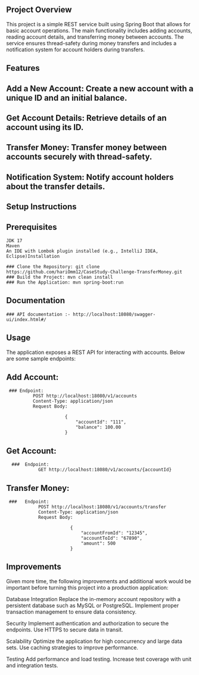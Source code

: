 ## Project Overview
This project is a simple REST service built using Spring Boot that allows for basic account operations. 
The main functionality includes adding accounts, reading account details, and transferring money between accounts. 
The service ensures thread-safety during money transfers and includes a notification system for account holders during transfers.

## Features
## Add a New Account: Create a new account with a unique ID and an initial balance.
## Get Account Details: Retrieve details of an account using its ID.
## Transfer Money: Transfer money between accounts securely with thread-safety.
## Notification System: Notify account holders about the transfer details.

## Setup Instructions
## Prerequisites
    JDK 17
    Maven
    An IDE with Lombok plugin installed (e.g., IntelliJ IDEA, Eclipse)Installation
    
    ### Clone the Repository: git clone https://github.com/hariOmm12/CaseStudy-Challenge-TransferMoney.git
    ### Build the Project: mvn clean install
    ### Run the Application: mvn spring-boot:run
    
## Documentation
    ### API documentation :- http://localhost:18080/swagger-ui/index.html#/
    
## Usage
The application exposes a REST API for interacting with accounts. Below are some sample endpoints:

##  Add Account:
     ### Endpoint:
              POST http://localhost:18080/v1/accounts
              Content-Type: application/json
              Request Body:

                          {
                              "accountId": "111",
                              "balance": 100.00
                          }
##   Get Account:
      ###  Endpoint: 
                GET http://localhost:18080/v1/accounts/{accountId}
                
## Transfer Money:
     ###   Endpoint:
                POST http://localhost:18080/v1/accounts/transfer
                Content-Type: application/json
                Request Body:

                            {
                                "accountFromId": "12345",
                                "accountToId": "67890",
                                "amount": 500
                            }
## Improvements
Given more time, the following improvements and additional work would be important before turning this project into a production application:

Database Integration
Replace the in-memory account repository with a persistent database such as MySQL or PostgreSQL.
Implement proper transaction management to ensure data consistency.

Security
Implement authentication and authorization to secure the endpoints.
Use HTTPS to secure data in transit.

Scalability
Optimize the application for high concurrency and large data sets.
Use caching strategies to improve performance.

Testing
Add performance and load testing.
Increase test coverage with unit and integration tests.
